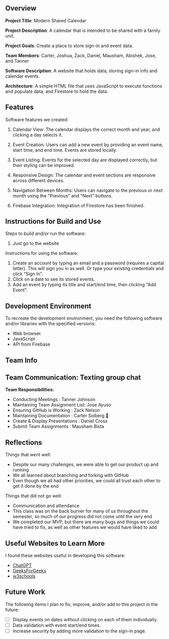 ## Overview

**Project Title**: Modern Shared Calendar

**Project Description**: A calendar that is intended to be shared with a family unit. 

**Project Goals**: Create a place to store sign-in and event data. 

**Team Members**: Carter, Joshua, Zack, Daniel, Mausham, Abishek, Jose, and Tanner

**Software Description**: A website that holds data, storing sign-in info and calendar events. 

**Architecture**: A simple HTML file that uses JavaScript to execute functions and populate data, and Firestore to hold the data. 

## Features

Software features we created:

1. Calendar View: The calendar displays the correct month and year, and clicking a day selects it.

2. Event Creation: Users can add a new event by providing an event name, start time, and end time. Events are stored locally.

3. Event Listing: Events for the selected day are displayed correctly, but their styling can be improved.

4. Responsive Design: The calendar and event sections are responsive across different devices.

5. Navigation Between Months: Users can navigate to the previous or next month using the "Previous" and "Next" buttons.

6. Firebase Integration: Integration of Firestore has been finished. 


## Instructions for Build and Use

Steps to build and/or run the software:

1. Just go to the website

Instructions for using the software:

1. Create an account by typing an email and a password (requires a capital letter). This will sign you in as well. Or type your existing credentials and click "Sign In".
2. Click on a date to see its stored events. 
3. Add an event by typing its title and start/end time, then clicking "Add Event".

## Development Environment 

To recreate the development environment, you need the following software and/or libraries with the specified versions:

* Web browser.
* JavaScript
* API from Firebase

## Team Info

## Team Communication: Texting group chat

**Team Responsibilities:**

- Conducting Meetings : Tanner Johnson
- Maintaining Team Assignment List: Jose Ayuso
- Ensuring GitHub is Working : Zack Nelson
- Maintaining Documentation : Carter Solberg 🚀 
- Create & Display Presentations : Daniel Cross
- Submit Team Assignments  : Mausham Bista

## Reflections

Things that went well:

- Despite our many challenges, we were able to get our product up and running
- We all learned about branching and forking with GitHub
- Even though we all had other priorities, we could all trust each other to get it done by the end

Things that did not go well:

- Communication and attendance
- This class was on the back burner for many of us throughout the semester, so much of our progress did not come until the very end
- We completed our MVP, but there are many bugs and things we could have tried to fix, as well as other features we would have liked to add

## Useful Websites to Learn More

I found these websites useful in developing this software:

* [ChatGPT](https://chatgpt.com/)
* [GeeksForGeeks](https://www.geeksforgeeks.org/difference-between-local-storage-session-storage-and-cookies/)
* [w3schools](https://www.w3schools.com/jsref/prop_win_sessionstorage.asp)

## Future Work

The following items I plan to fix, improve, and/or add to this project in the future:

* [ ] Display events on dates without clicking on each of them individually.
* [ ] Data validation with event start/end times.
* [ ] Increase security by adding more validation to the sign-in page. 
